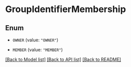 # GroupIdentifierMembership

## Enum


* `OWNER` (value: `"OWNER"`)

* `MEMBER` (value: `"MEMBER"`)


[[Back to Model list]](../README.md#documentation-for-models) [[Back to API list]](../README.md#documentation-for-api-endpoints) [[Back to README]](../README.md)


